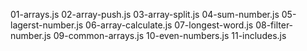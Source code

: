 01-arrays.js
02-array-push.js
03-array-split.js
04-sum-number.js
05-lagerst-number.js
06-array-calculate.js
07-longest-word.js
08-filter-number.js 
09-common-arrays.js 
10-even-numbers.js
11-includes.js
